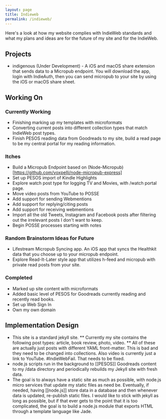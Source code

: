 ```yaml
---
layout: page
title: Indieweb
permalink: /indieweb/
---
```

Here's a look at how my website complies with IndieWeb standards and what my plans and ideas are for the future of my site and for the IndieWeb.

## Projects
* indigenous (Under Development) - A iOS and macOS share extension that sends data to a Micropub endpoint. You will download the app, login with IndieAuth, then you can send micropub to your site by using the iOS or macOS share sheet.

## Working On

### Currently Working
* Finishing marking up my templates with microformats
* Converting current posts into different collection types that match IndieWeb post types.
* Finish PESOS reading data from Goodreads to my site, build a read page to be my central portal for my reading information.

### Itches
* Build a Micropub Endpoint based on (Node-Micropub)[https://github.com/voxpelli/node-micropub-express]
* Set up PESOS import of Kindle Highlights
* Explore watch post type for logging TV and Movies, with /watch portal page.
* Move video posts from YouTube to POSSE
* Add support for sending Webmentions
* Add support for replying/citing posts
* Add support for receiving webmentions
* Import all the old Tweets, Instagram and Facebook posts after filtering out the irrelevant posts I don't want to keep.
* Begin POSSE processes starting with notes

### Random Brainstorm Ideas for Future
* Lifestream Micropub Syncing app. An iOS app that syncs the Healthkit data that you choose up to your micropub endpoint.
* Explore Read-It-Later style app that utilizes h-feed and micropub with private read posts from your site.

### Completed
* Marked up site content with microformats
* Added basic level of PESOS for Goodreads currently reading and recently read books.
* Set up Web Sign In
* Own my own domain

## Implementation Design
* This site is a standard jekyll site.
** Currently my site contains the following post types: article, book review, photo, video.
** All of these are actually just posts with different YAML front-matter. This is bad and they need to be changed into collections. Also video is currently just a link to YouTube. #IndieWebFail. That needs to be fixed.
* node.js scripts run in the background to [[PESOS]] Goodreads content to my /data directory and periodically rebuilds my Jekyll site with fresh data.
* The goal is to always have a static site as much as possible, with node.js micro services that update my static files as need be. Eventually, if needed, having [[node.js]] store data in a database and then whenever data is updated, re-publish static files. I would like to stick with jekyll as long as possible, but if that ever gets to the point that it is too complicated, the goal is to build a node.js module that exports HTML through a template language like Jade.